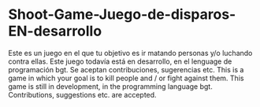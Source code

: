 # Shoot-Game-Juego-de-disparos-EN-desarrollo
Este es un juego en el que tu objetivo es ir matando personas y/o luchando contra ellas. Este juego todavía está en desarrollo, en el lenguage de programación bgt. Se aceptan contribuciones, sugerencias etc. This is a game in which your goal is to kill people and / or fight against them. This game is still in development, in the programming language bgt. Contributions, suggestions etc. are accepted.
